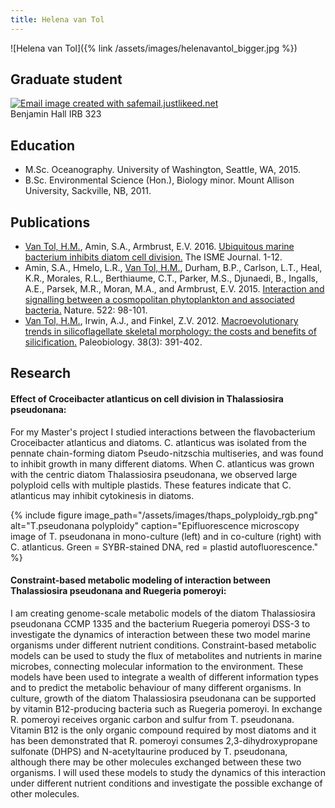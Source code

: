 ```yaml
---
title: Helena van Tol
---
```

![Helena van Tol]({% link /assets/images/helenavantol_bigger.jpg %})

## Graduate student
<a href="http://safemail.justlikeed.net/" target="_blank"><img src="http://safemail.justlikeed.net/e/f45150c27c06137bcc738ee7d37d8eeb.png" border="0" align="absbottom" title="Email image created with safemail.justlikeed.net"></a>  
Benjamin Hall IRB 323

## Education
* M.Sc. Oceanography. University of Washington, Seattle, WA, 2015.
* B.Sc. Environmental Science (Hon.), Biology minor. Mount Allison University, Sackville, NB, 2011.

## Publications

* <ins>Van Tol, H.M.</ins>, Amin, S.A., Armbrust, E.V. 2016. [Ubiquitous marine bacterium inhibits diatom cell division.](http://dx.doi.org/10.1038/ismej.2016.112) The ISME Journal. 1-12.
* Amin, S.A., Hmelo, L.R., <ins>Van Tol, H.M.</ins>, Durham, B.P., Carlson, L.T., Heal, K.R., Morales, R.L., Berthiaume, C.T., Parker, M.S., Djunaedi, B., Ingalls, A.E., Parsek, M.R., Moran, M.A., and Armbrust, E.V. 2015. [Interaction and signalling between a cosmopolitan phytoplankton and associated bacteria.](http://dx.doi.org/10.1038/nature14488) Nature. 522: 98-101.
* <ins>Van Tol, H.M.</ins>, Irwin, A.J., and Finkel, Z.V. 2012. [Macroevolutionary trends in silicoflagellate skeletal morphology: the costs and benefits of silicification.](http://dx.doi.org/10.1666/11022.1) Paleobiology. 38(3): 391-402.

## Research
#### Effect of Croceibacter atlanticus on cell division in Thalassiosira pseudonana:
For my Master's project I studied interactions between the flavobacterium Croceibacter atlanticus and diatoms. C. atlanticus was isolated from the pennate chain-forming diatom Pseudo-nitzschia multiseries, and was found to inhibit growth in many different diatoms. When C. atlanticus was grown with the centric diatom Thalassiosira pseudonana, we observed large polyploid cells with multiple plastids. These features indicate that C. atlanticus may inhibit cytokinesis in diatoms.

{% include figure image_path="/assets/images/thaps_polyploidy_rgb.png" alt="T.pseudonana polyploidy" caption="Epifluorescence microscopy image of T. pseudonana in mono-culture (left) and in co-culture (right) with C. atlanticus. Green = SYBR-stained DNA, red = plastid autofluorescence." %}


#### Constraint-based metabolic modeling of interaction between Thalassiosira pseudonana and Ruegeria pomeroyi:
I am creating genome-scale metabolic models of the diatom Thalassiosira pseudonana CCMP 1335 and the bacterium Ruegeria pomeroyi DSS-3 to investigate the dynamics of interaction between these two model marine organisms under different nutrient conditions.
Constraint-based metabolic models can be used to study the flux of metabolites and nutrients in marine microbes, connecting molecular information to the environment. These models have been used to integrate a wealth of different information types and to predict the metabolic behaviour of many different organisms.
In culture, growth of the diatom Thalassiosira pseudonana can be supported by vitamin B12-producing bacteria such as Ruegeria pomeroyi. In exchange R. pomeroyi receives organic carbon and sulfur from T. pseudonana. Vitamin B12 is the only organic compound required by most diatoms and it has been demonstrated that R. pomeroyi consumes 2,3-dihydroxypropane sulfonate (DHPS) and N-acetyltaurine produced by T. pseudonana, although there may be other molecules exchanged between these two organisms.
I will used these models to study the dynamics of this interaction under different nutrient conditions and investigate the possible exchange of other molecules.
